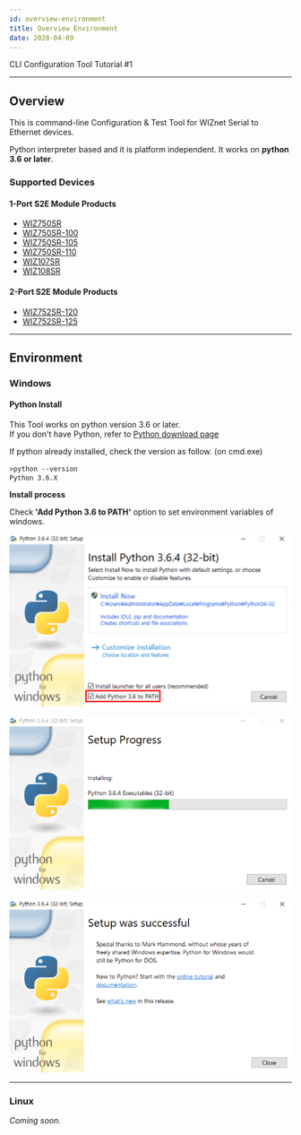 ```yaml
---
id: overview-environment
title: Overview Environment
date: 2020-04-09
---
```


CLI Configuration Tool Tutorial #1

-----

## Overview

This is command-line Configuration & Test Tool for WIZnet Serial to Ethernet devices.

Python interpreter based and it is platform independent.
It works on **python 3.6 or later**.

### Supported Devices

#### 1-Port S2E Module Products

- [WIZ750SR](./../WIZ750SR.md)
- [WIZ750SR-100](./../../WIZ750SR-1xx-Series/WIZ750SR-100/WIZ750SR-100.md)
- [WIZ750SR-105](./../../WIZ750SR-1xx-Series/WIZ750SR-105/WIZ750SR-105.md)
- [WIZ750SR-110](./../../WIZ750SR-1xx-Series/WIZ750SR-110/WIZ750SR-110.md)
- [WIZ107SR](./../../WIZ107SR/wiz107sr.md)
- [WIZ108SR](./../../WIZ108SR/wiz108sr.md)


#### 2-Port S2E Module Products

  - [WIZ752SR-120](./../../WIZ752SR-12x-Series/WIZ752SR-120/WIZ752SR-120.md)
  - [WIZ752SR-125](./../../WIZ752SR-12x-Series/WIZ752SR-125/WIZ752SR-125.md)

-----

## Environment

### Windows

#### Python Install

This Tool works on python version 3.6 or later.  
If you don't have Python, refer to [Python download page](https://www.python.org/downloads/)

If python already installed, check the version as follow. (on cmd.exe)

    >python --version
    Python 3.6.X

**Install process**

Check **'Add Python 3.6 to PATH'** option
to set environment variables of windows.

![](/img/products/configtool/overview/install_python_01.png)

![](/img/products/configtool/overview/install_python_02.png)

![](/img/products/configtool/overview/install_python_03.png)

-----

### Linux

*Coming soon.*
